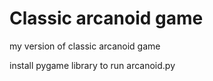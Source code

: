 # Classic arcanoid game
my version of classic arcanoid game

install pygame library to run arcanoid.py
